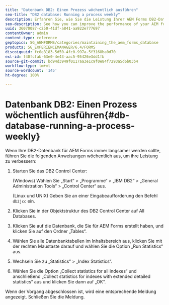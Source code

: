 ```yaml
---
title: "Datenbank DB2: Einen Prozess wöchentlich ausführen"
seo-title: "DB2 database: Running a process weekly"
description: Erfahren Sie, wie Sie die Leistung Ihrer AEM Forms DB2-Datenbank verbessern können.
seo-description: See how you can improve the performance of your AEM forms DB2 database.
uuid: 36070087-c250-41df-a841-aa922e777697
contentOwner: admin
content-type: reference
geptopics: SG_AEMFORMS/categories/maintaining_the_aem_forms_database
products: SG_EXPERIENCEMANAGER/6.4/FORMS
discoiquuid: fc0e8183-5d50-4fc0-997a-5f3168ba0d70
exl-id: f40fcfab-63e0-4e43-aac5-95426e3dd1fb
source-git-commit: bd94d3949f0117aa3e1c9f0e84f7293a5d6b03b4
workflow-type: tm+mt
source-wordcount: '145'
ht-degree: 100%

---
```


# Datenbank DB2: Einen Prozess wöchentlich ausführen{#db-database-running-a-process-weekly}

Wenn Ihre DB2-Datenbank für AEM Forms immer langsamer werden sollte, führen Sie die folgenden Anweisungen wöchentlich aus, um ihre Leistung zu verbessern:

1. Starten Sie das DB2 Control Center:

   (Windows) Wählen Sie „Start“ > „Programme“ > „IBM DB2“ > „General Administration Tools“ > „Control Center“ aus.

   (Linux und UNIX) Geben Sie an einer Eingabeaufforderung den Befehl `db2jcc` ein.

1. Klicken Sie in der Objektstruktur des DB2 Control Center auf All Databases.
1. Klicken Sie auf die Datenbank, die Sie für AEM Forms erstellt haben, und klicken Sie auf den Ordner „Tables“.
1. Wählen Sie alle Datenbanktabellen im Inhaltsbereich aus, klicken Sie mit der rechten Maustaste darauf und wählen Sie die Option „Run Statistics“ aus.
1. Wechseln Sie zu „Statistics“ > „Index Statistics“.
1. Wählen Sie die Option „Collect statistics for all indexes“ und anschließend „Collect statistics for indexes with extended detailed statistics“ aus und klicken Sie dann auf „OK“.

Wenn der Vorgang abgeschlossen ist, wird eine entsprechende Meldung angezeigt. Schließen Sie die Meldung.
